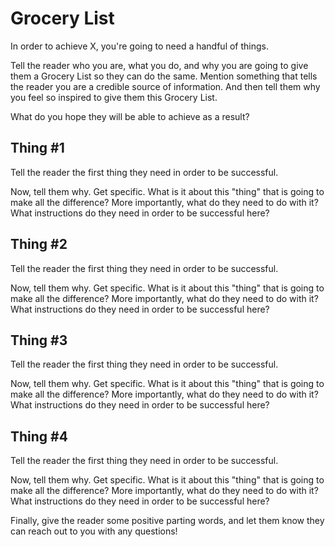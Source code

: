 # Grocery List
In order to achieve X, you're going to need a handful of things.

Tell the reader who you are, what you do, and why you are going to give them a Grocery List so they can do the same. Mention something that tells the reader you are a credible source of information. And then tell them why you feel so inspired to give them this Grocery List.

What do you hope they will be able to achieve as a result?

## Thing #1
Tell the reader the first thing they need in order to be successful.

Now, tell them why. Get specific. What is it about this "thing" that is going to make all the difference? More importantly, what do they need to do with it? What instructions do they need in order to be successful here?

## Thing #2
Tell the reader the first thing they need in order to be successful.

Now, tell them why. Get specific. What is it about this "thing" that is going to make all the difference? More importantly, what do they need to do with it? What instructions do they need in order to be successful here? 

## Thing #3
Tell the reader the first thing they need in order to be successful.

Now, tell them why. Get specific. What is it about this "thing" that is going to make all the difference? More importantly, what do they need to do with it? What instructions do they need in order to be successful here? 

## Thing #4
Tell the reader the first thing they need in order to be successful.

Now, tell them why. Get specific. What is it about this "thing" that is going to make all the difference? More importantly, what do they need to do with it? What instructions do they need in order to be successful here? 

Finally, give the reader some positive parting words, and let them know they can reach out to you with any questions!